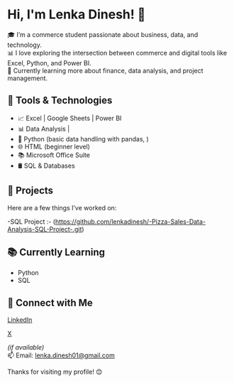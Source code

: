 
# Hi, I'm Lenka Dinesh! 👋

🎓 I’m a commerce student passionate about business, data, and technology.  
📊 I love exploring the intersection between commerce and digital tools like Excel, Python, and Power BI.  
💼 Currently learning more about finance, data analysis, and project management.

## 🔧 Tools & Technologies
- 📈 Excel | Google Sheets | Power BI
- 📊 Data Analysis |
- 🐍 Python (basic data handling with pandas, )
- 🌐 HTML (beginner level)
- 📚 Microsoft Office Suite
- 🛢️ SQL & Databases

## 📂 Projects
Here are a few things I’ve worked on:

-SQL Project :- (https://github.com/lenkadinesh/-Pizza-Sales-Data-Analysis-SQL-Project-.git)


## 📚 Currently Learning
- Python 
- SQL 


## 🤝 Connect with Me
[LinkedIn](https://www.linkedin.com/in/lenka-dinesh-7b3b272b7?utm_source=share&utm_campaign=share_via&utm_content=profile&utm_medium=android_app) 

[X ](https://x.com/lenkaDinesh7?t=JcsSpsD1gkIbR6iRtGpSrQ&s=09) 

*(if available)*  
📫 Email: lenka.dinesh01@gmail.com

Thanks for visiting my profile! 😊


